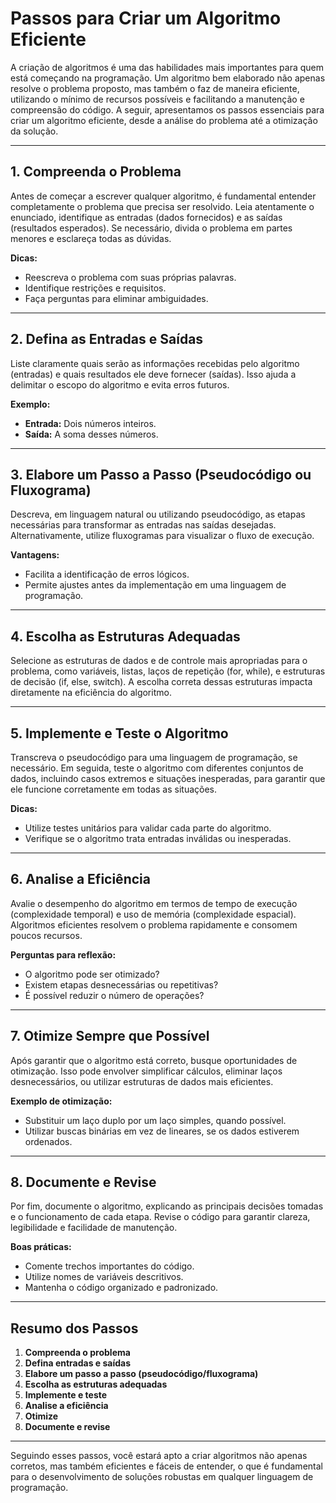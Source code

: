 
# Passos para Criar um Algoritmo Eficiente

A criação de algoritmos é uma das habilidades mais importantes para quem está começando na programação. Um algoritmo bem elaborado não apenas resolve o problema proposto, mas também o faz de maneira eficiente, utilizando o mínimo de recursos possíveis e facilitando a manutenção e compreensão do código. A seguir, apresentamos os passos essenciais para criar um algoritmo eficiente, desde a análise do problema até a otimização da solução.

---

## 1. **Compreenda o Problema**

Antes de começar a escrever qualquer algoritmo, é fundamental entender completamente o problema que precisa ser resolvido. Leia atentamente o enunciado, identifique as entradas (dados fornecidos) e as saídas (resultados esperados). Se necessário, divida o problema em partes menores e esclareça todas as dúvidas.

**Dicas:**
- Reescreva o problema com suas próprias palavras.
- Identifique restrições e requisitos.
- Faça perguntas para eliminar ambiguidades.

---

## 2. **Defina as Entradas e Saídas**

Liste claramente quais serão as informações recebidas pelo algoritmo (entradas) e quais resultados ele deve fornecer (saídas). Isso ajuda a delimitar o escopo do algoritmo e evita erros futuros.

**Exemplo:**
- **Entrada:** Dois números inteiros.
- **Saída:** A soma desses números.

---

## 3. **Elabore um Passo a Passo (Pseudocódigo ou Fluxograma)**

Descreva, em linguagem natural ou utilizando pseudocódigo, as etapas necessárias para transformar as entradas nas saídas desejadas. Alternativamente, utilize fluxogramas para visualizar o fluxo de execução.

**Vantagens:**
- Facilita a identificação de erros lógicos.
- Permite ajustes antes da implementação em uma linguagem de programação.

---

## 4. **Escolha as Estruturas Adequadas**

Selecione as estruturas de dados e de controle mais apropriadas para o problema, como variáveis, listas, laços de repetição (for, while), e estruturas de decisão (if, else, switch). A escolha correta dessas estruturas impacta diretamente na eficiência do algoritmo.

---

## 5. **Implemente e Teste o Algoritmo**

Transcreva o pseudocódigo para uma linguagem de programação, se necessário. Em seguida, teste o algoritmo com diferentes conjuntos de dados, incluindo casos extremos e situações inesperadas, para garantir que ele funcione corretamente em todas as situações.

**Dicas:**
- Utilize testes unitários para validar cada parte do algoritmo.
- Verifique se o algoritmo trata entradas inválidas ou inesperadas.

---

## 6. **Analise a Eficiência**

Avalie o desempenho do algoritmo em termos de tempo de execução (complexidade temporal) e uso de memória (complexidade espacial). Algoritmos eficientes resolvem o problema rapidamente e consomem poucos recursos.

**Perguntas para reflexão:**
- O algoritmo pode ser otimizado?
- Existem etapas desnecessárias ou repetitivas?
- É possível reduzir o número de operações?

---

## 7. **Otimize Sempre que Possível**

Após garantir que o algoritmo está correto, busque oportunidades de otimização. Isso pode envolver simplificar cálculos, eliminar laços desnecessários, ou utilizar estruturas de dados mais eficientes.

**Exemplo de otimização:**
- Substituir um laço duplo por um laço simples, quando possível.
- Utilizar buscas binárias em vez de lineares, se os dados estiverem ordenados.

---

## 8. **Documente e Revise**

Por fim, documente o algoritmo, explicando as principais decisões tomadas e o funcionamento de cada etapa. Revise o código para garantir clareza, legibilidade e facilidade de manutenção.

**Boas práticas:**
- Comente trechos importantes do código.
- Utilize nomes de variáveis descritivos.
- Mantenha o código organizado e padronizado.

---

## **Resumo dos Passos**

1. **Compreenda o problema**
2. **Defina entradas e saídas**
3. **Elabore um passo a passo (pseudocódigo/fluxograma)**
4. **Escolha as estruturas adequadas**
5. **Implemente e teste**
6. **Analise a eficiência**
7. **Otimize**
8. **Documente e revise**

---

Seguindo esses passos, você estará apto a criar algoritmos não apenas corretos, mas também eficientes e fáceis de entender, o que é fundamental para o desenvolvimento de soluções robustas em qualquer linguagem de programação.
```
